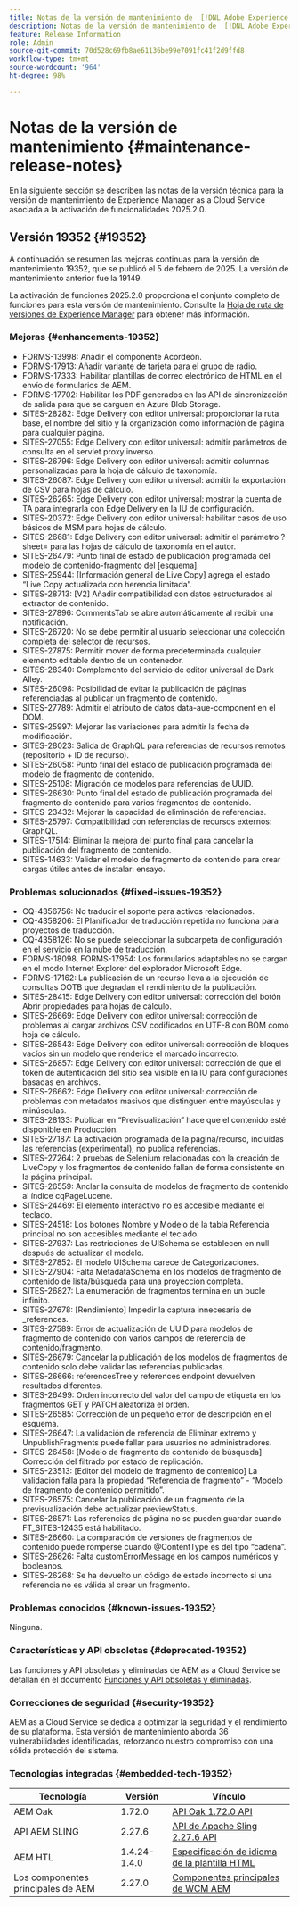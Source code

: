 ```yaml
---
title: Notas de la versión de mantenimiento de  [!DNL Adobe Experience Manager]  as a Cloud Service asociada con la activación de funcionalidades 2025.2.0.
description: Notas de la versión de mantenimiento de  [!DNL Adobe Experience Manager]  as a Cloud Service asociada con la activación de funcionalidades 2025.2.0.
feature: Release Information
role: Admin
source-git-commit: 70d528c69fb8ae61136be99e7091fc41f2d9ffd8
workflow-type: tm+mt
source-wordcount: '964'
ht-degree: 98%

---
```


# Notas de la versión de mantenimiento {#maintenance-release-notes}

En la siguiente sección se describen las notas de la versión técnica para la versión de mantenimiento de Experience Manager as a Cloud Service asociada a la activación de funcionalidades 2025.2.0.

## Versión 19352 {#19352}

A continuación se resumen las mejoras continuas para la versión de mantenimiento 19352, que se publicó el 5 de febrero de 2025. La versión de mantenimiento anterior fue la 19149.

La activación de funciones 2025.2.0 proporciona el conjunto completo de funciones para esta versión de mantenimiento. Consulte la [Hoja de ruta de versiones de Experience Manager](https://experienceleague.adobe.com/es/docs/experience-manager-release-information/aem-release-updates/update-releases-roadmap) para obtener más información.

### Mejoras {#enhancements-19352}

* FORMS-13998: Añadir el componente Acordeón.
* FORMS-17913: Añadir variante de tarjeta para el grupo de radio.
* FORMS-17333: Habilitar plantillas de correo electrónico de HTML en el envío de formularios de AEM.
* FORMS-17702: Habilitar los PDF generados en las API de sincronización de salida para que se carguen en Azure Blob Storage.
* SITES-28282: Edge Delivery con editor universal: proporcionar la ruta base, el nombre del sitio y la organización como información de página para cualquier página.
* SITES-27055: Edge Delivery con editor universal: admitir parámetros de consulta en el servlet proxy inverso.
* SITES-26796: Edge Delivery con editor universal: admitir columnas personalizadas para la hoja de cálculo de taxonomía.
* SITES-26087: Edge Delivery con editor universal: admitir la exportación de CSV para hojas de cálculo.
* SITES-26265: Edge Delivery con editor universal: mostrar la cuenta de TA para integrarla con Edge Delivery en la IU de configuración.
* SITES-20372: Edge Delivery con editor universal: habilitar casos de uso básicos de MSM para hojas de cálculo.
* SITES-26681: Edge Delivery con editor universal: admitir el parámetro ?sheet= para las hojas de cálculo de taxonomía en el autor.
* SITES-26479: Punto final de estado de publicación programada del modelo de contenido-fragmento del [esquema].
* SITES-25944: [Información general de Live Copy] agrega el estado “Live Copy actualizada con herencia limitada”.
* SITES-28713: [V2] Añadir compatibilidad con datos estructurados al extractor de contenido.
* SITES-27896: CommentsTab se abre automáticamente al recibir una notificación.
* SITES-26720: No se debe permitir al usuario seleccionar una colección completa del selector de recursos.
* SITES-27875: Permitir mover de forma predeterminada cualquier elemento editable dentro de un contenedor.
* SITES-28340: Complemento del servicio de editor universal de Dark Alley.
* SITES-26098: Posibilidad de evitar la publicación de páginas referenciadas al publicar un fragmento de contenido.
* SITES-27789: Admitir el atributo de datos data-aue-component en el DOM.
* SITES-25997: Mejorar las variaciones para admitir la fecha de modificación.
* SITES-28023: Salida de GraphQL para referencias de recursos remotos (repositorio + ID de recurso).
* SITES-26058: Punto final del estado de publicación programada del modelo de fragmento de contenido.
* SITES-25108: Migración de modelos para referencias de UUID.
* SITES-26630: Punto final del estado de publicación programada del fragmento de contenido para varios fragmentos de contenido.
* SITES-23432: Mejorar la capacidad de eliminación de referencias.
* SITES-25797: Compatibilidad con referencias de recursos externos: GraphQL.
* SITES-17514: Eliminar la mejora del punto final para cancelar la publicación del fragmento de contenido.
* SITES-14633: Validar el modelo de fragmento de contenido para crear cargas útiles antes de instalar: ensayo.

### Problemas solucionados {#fixed-issues-19352}

* CQ-4356756: No traducir el soporte para activos relacionados.
* CQ-4358206: El Planificador de traducción repetida no funciona para proyectos de traducción.
* CQ-4358126: No se puede seleccionar la subcarpeta de configuración en el servicio en la nube de traducción.
* FORMS-18098, FORMS-17954: Los formularios adaptables no se cargan en el modo Internet Explorer del explorador Microsoft Edge.
* FORMS-17162: La publicación de un recurso lleva a la ejecución de consultas OOTB que degradan el rendimiento de la publicación.
* SITES-28415: Edge Delivery con editor universal: corrección del botón Abrir propiedades para hojas de cálculo.
* SITES-26669: Edge Delivery con editor universal: corrección de problemas al cargar archivos CSV codificados en UTF-8 con BOM como hoja de cálculo.
* SITES-26543: Edge Delivery con editor universal: corrección de bloques vacíos sin un modelo que renderice el marcado incorrecto.
* SITES-26857: Edge Delivery con editor universal: corrección de que el token de autenticación del sitio sea visible en la IU para configuraciones basadas en archivos.
* SITES-26662: Edge Delivery con editor universal: corrección de problemas con metadatos masivos que distinguen entre mayúsculas y minúsculas.
* SITES-28133: Publicar en “Previsualización” hace que el contenido esté disponible en Producción.
* SITES-27187: La activación programada de la página/recurso, incluidas las referencias (experimental), no publica referencias.
* SITES-27264: 2 pruebas de Selenium relacionadas con la creación de LiveCopy y los fragmentos de contenido fallan de forma consistente en la página principal.
* SITES-26559: Anclar la consulta de modelos de fragmento de contenido al índice cqPageLucene.
* SITES-24469: El elemento interactivo no es accesible mediante el teclado.
* SITES-24518: Los botones Nombre y Modelo de la tabla Referencia principal no son accesibles mediante el teclado.
* SITES-27937: Las restricciones de UISchema se establecen en null después de actualizar el modelo.
* SITES-27852: El modelo UISchema carece de Categorizaciones.
* SITES-27904: Falta MetadataSchema en los modelos de fragmento de contenido de lista/búsqueda para una proyección completa.
* SITES-26827: La enumeración de fragmentos termina en un bucle infinito.
* SITES-27678: [Rendimiento] Impedir la captura innecesaria de _references.
* SITES-27589: Error de actualización de UUID para modelos de fragmento de contenido con varios campos de referencia de contenido/fragmento.
* SITES-26679: Cancelar la publicación de los modelos de fragmentos de contenido solo debe validar las referencias publicadas.
* SITES-26666: referencesTree y references endpoint devuelven resultados diferentes.
* SITES-26499: Orden incorrecto del valor del campo de etiqueta en los fragmentos GET y PATCH aleatoriza el orden.
* SITES-26585: Corrección de un pequeño error de descripción en el esquema.
* SITES-26647: La validación de referencia de Eliminar extremo y UnpublishFragments puede fallar para usuarios no administradores.
* SITES-26458: [Modelo de fragmento de contenido de búsqueda] Corrección del filtrado por estado de replicación.
* SITES-23513: [Editor del modelo de fragmento de contenido] La validación falla para la propiedad “Referencia de fragmento” - “Modelo de fragmento de contenido permitido”.
* SITES-26575: Cancelar la publicación de un fragmento de la previsualización debe actualizar previewStatus.
* SITES-26571: Las referencias de página no se pueden guardar cuando FT_SITES-12435 está habilitado.
* SITES-26660: La comparación de versiones de fragmentos de contenido puede romperse cuando @ContentType es del tipo “cadena”.
* SITES-26626: Falta customErrorMessage en los campos numéricos y booleanos.
* SITES-26268: Se ha devuelto un código de estado incorrecto si una referencia no es válida al crear un fragmento.

### Problemas conocidos {#known-issues-19352}

Ninguna.

### Características y API obsoletas {#deprecated-19352}

Las funciones y API obsoletas y eliminadas de AEM as a Cloud Service se detallan en el documento [Funciones y API obsoletas y eliminadas](/help/release-notes/deprecated-removed-features.md).

### Correcciones de seguridad {#security-19352}

AEM as a Cloud Service se dedica a optimizar la seguridad y el rendimiento de su plataforma. Esta versión de mantenimiento aborda 36 vulnerabilidades identificadas, reforzando nuestro compromiso con una sólida protección del sistema.

### Tecnologías integradas {#embedded-tech-19352}

| Tecnología | Versión | Vínculo |
|---|---|---|
| AEM Oak | 1.72.0 | [API Oak 1.72.0 API](https://www.javadoc.io/doc/org.apache.jackrabbit/oak-api/1.72.0/index.html) |
| API AEM SLING | 2.27.6 | [API de Apache Sling 2.27.6 API](https://www.javadoc.io/doc/org.apache.sling/org.apache.sling.api/latest/index.html) |
| AEM HTL | 1.4.24-1.4.0 | [Especificación de idioma de la plantilla HTML](https://github.com/adobe/htl-spec) |
| Los componentes principales de AEM | 2.27.0 | [Componentes principales de WCM AEM](https://github.com/adobe/aem-core-wcm-components) |
